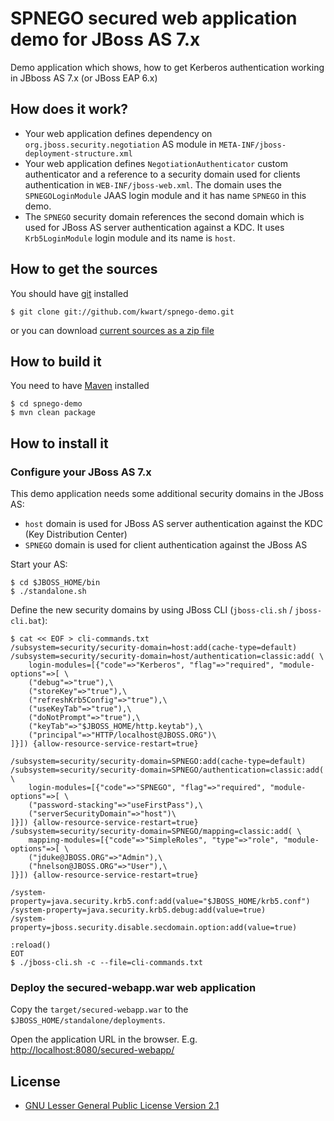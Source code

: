 # SPNEGO secured web application demo for JBoss AS 7.x

Demo application which shows, how to get Kerberos authentication working in JBboss AS 7.x (or JBoss EAP 6.x)

## How does it work?

 * Your web application defines dependency on `org.jboss.security.negotiation` AS module in `META-INF/jboss-deployment-structure.xml`
 * Your web application defines `NegotiationAuthenticator` custom authenticator and a reference to a security domain used for clients authentication in `WEB-INF/jboss-web.xml`. The domain uses the `SPNEGOLoginModule` JAAS login module and it has name `SPNEGO` in this demo.
 * The `SPNEGO` security domain references the second domain which is used for JBoss AS server authentication against a KDC. It uses `Krb5LoginModule` login module and its name is `host`.  

## How to get the sources

You should have [git](http://git-scm.com/) installed

	$ git clone git://github.com/kwart/spnego-demo.git

or you can download [current sources as a zip file](https://github.com/kwart/spnego-demo/archive/master.zip)

## How to build it

You need to have [Maven](http://maven.apache.org/) installed

	$ cd spnego-demo
	$ mvn clean package

## How to install it

### Configure your JBoss AS 7.x

This demo application needs some additional security domains in the JBoss AS:
 * `host` domain is used for JBoss AS server authentication against the KDC (Key Distribution Center)
 * `SPNEGO` domain is used for client authentication against the JBoss AS
  
Start your AS:
	
	$ cd $JBOSS_HOME/bin
	$ ./standalone.sh
	
Define the new security domains by using JBoss CLI (`jboss-cli.sh` / `jboss-cli.bat`):

	$ cat << EOF > cli-commands.txt
	/subsystem=security/security-domain=host:add(cache-type=default)
	/subsystem=security/security-domain=host/authentication=classic:add( \
		login-modules=[{"code"=>"Kerberos", "flag"=>"required", "module-options"=>[ \
		("debug"=>"true"),\
		("storeKey"=>"true"),\
		("refreshKrb5Config"=>"true"),\
		("useKeyTab"=>"true"),\
		("doNotPrompt"=>"true"),\
		("keyTab"=>"$JBOSS_HOME/http.keytab"),\
		("principal"=>"HTTP/localhost@JBOSS.ORG")\
	]}]) {allow-resource-service-restart=true}
	
	/subsystem=security/security-domain=SPNEGO:add(cache-type=default)
	/subsystem=security/security-domain=SPNEGO/authentication=classic:add( \
		login-modules=[{"code"=>"SPNEGO", "flag"=>"required", "module-options"=>[ \
		("password-stacking"=>"useFirstPass"),\
		("serverSecurityDomain"=>"host")\
	]}]) {allow-resource-service-restart=true}
	/subsystem=security/security-domain=SPNEGO/mapping=classic:add( \
		mapping-modules=[{"code"=>"SimpleRoles", "type"=>"role", "module-options"=>[ \
		("jduke@JBOSS.ORG"=>"Admin"),\
		("hnelson@JBOSS.ORG"=>"User"),\
	]}]) {allow-resource-service-restart=true}
	
	/system-property=java.security.krb5.conf:add(value="$JBOSS_HOME/krb5.conf")
	/system-property=java.security.krb5.debug:add(value=true)
	/system-property=jboss.security.disable.secdomain.option:add(value=true)
	
	:reload()
	EOT
	$ ./jboss-cli.sh -c --file=cli-commands.txt

### Deploy the secured-webapp.war web application

Copy the `target/secured-webapp.war` to the `$JBOSS_HOME/standalone/deployments`.

Open the application URL in the browser. E.g. [http://localhost:8080/secured-webapp/](http://localhost:8080/secured-webapp/)

## License

* [GNU Lesser General Public License Version 2.1](http://www.gnu.org/licenses/lgpl-2.1-standalone.html)
